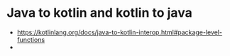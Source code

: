# Java to kotlin and kotlin to java- https://kotlinlang.org/docs/java-to-kotlin-interop.html#package-level-functions- 